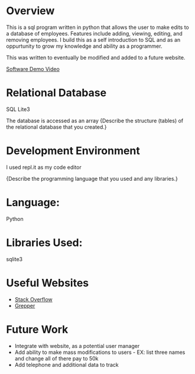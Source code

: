 # Overview

This is a sql program written in python that allows the user to make edits to a database of employees. Features include adding, viewing, editing, and removing employees. I build this as a self introduction to SQL and as an oppurtunity to grow my knowledge and ability as a programmer.

This was written to eventually be modified and added to a future website.


[Software Demo Video]([http://youtube.link.goes.here](https://youtu.be/86yFrkcrydc))

# Relational Database

SQL Lite3

The database is accessed as an array
{Describe the structure (tables) of the relational database that you created.}

# Development Environment

I used repl.it as my code editor

{Describe the programming language that you used and any libraries.}
# Language:
Python

# Libraries Used:
sqlite3

# Useful Websites

* [Stack Overflow](https://stackoverflow.com/)
* [Grepper](https://chrome.google.com/webstore/detail/grepper/amaaokahonnfjjemodnpmeenfpnnbkco?hl=en)

# Future Work

* Integrate with website, as a potential user manager
* Add ability to make mass modifications to users - EX: list three names and change all of there pay to 50k
* Add telephone and additional data to track